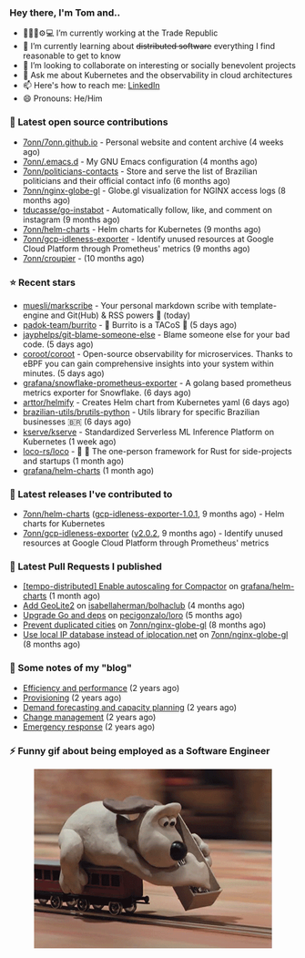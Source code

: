 ### Hey there, I'm Tom and..

- 🔭👨‍💻⚙💻 I’m currently working at the Trade Republic
- 🌱 I’m currently learning about ~~distributed software~~ everything I find reasonable to get to know
- 👯 I’m looking to collaborate on interesting or socially benevolent projects
- 💬 Ask me about Kubernetes and the observability in cloud architectures
- 📫 Here's how to reach me: [LinkedIn](https://www.linkedin.com/in/7onn)
- 😄 Pronouns: He/Him

### 👷 Latest open source contributions

- [7onn/7onn.github.io](https://github.com/7onn/7onn.github.io) - Personal website and content archive (4 weeks ago)
- [7onn/.emacs.d](https://github.com/7onn/.emacs.d) - My GNU Emacs configuration (4 months ago)
- [7onn/politicians-contacts](https://github.com/7onn/politicians-contacts) - Store and serve the list of Brazilian politicians and their official contact info (6 months ago)
- [7onn/nginx-globe-gl](https://github.com/7onn/nginx-globe-gl) - Globe.gl visualization for NGINX access logs (8 months ago)
- [tducasse/go-instabot](https://github.com/tducasse/go-instabot) - Automatically follow, like, and comment on instagram (9 months ago)
- [7onn/helm-charts](https://github.com/7onn/helm-charts) - Helm charts for Kubernetes (9 months ago)
- [7onn/gcp-idleness-exporter](https://github.com/7onn/gcp-idleness-exporter) - Identify unused resources at Google Cloud Platform through Prometheus&#39; metrics (9 months ago)
- [7onn/croupier](https://github.com/7onn/croupier) -  (10 months ago)

### ⭐ Recent stars

- [muesli/markscribe](https://github.com/muesli/markscribe) - Your personal markdown scribe with template-engine and Git(Hub) &amp; RSS powers 📜 (today)
- [padok-team/burrito](https://github.com/padok-team/burrito) - 🌯 Burrito is a TACoS 🌮 (5 days ago)
- [jayphelps/git-blame-someone-else](https://github.com/jayphelps/git-blame-someone-else) - Blame someone else for your bad code. (5 days ago)
- [coroot/coroot](https://github.com/coroot/coroot) - Open-source observability for microservices. Thanks to eBPF you can gain comprehensive insights into your system within minutes. (5 days ago)
- [grafana/snowflake-prometheus-exporter](https://github.com/grafana/snowflake-prometheus-exporter) - A golang based prometheus metrics exporter for Snowflake. (6 days ago)
- [arttor/helmify](https://github.com/arttor/helmify) - Creates Helm chart from Kubernetes yaml (6 days ago)
- [brazilian-utils/brutils-python](https://github.com/brazilian-utils/brutils-python) - Utils library for specific Brazilian businesses 🇧🇷 (6 days ago)
- [kserve/kserve](https://github.com/kserve/kserve) - Standardized Serverless ML Inference Platform on Kubernetes (1 week ago)
- [loco-rs/loco](https://github.com/loco-rs/loco) - 🚂 🦀 The one-person framework for Rust for side-projects and startups (1 month ago)
- [grafana/helm-charts](https://github.com/grafana/helm-charts) (1 month ago)

### 🔭 Latest releases I've contributed to

- [7onn/helm-charts](https://github.com/7onn/helm-charts) ([gcp-idleness-exporter-1.0.1](https://github.com/7onn/helm-charts/releases/tag/gcp-idleness-exporter-1.0.1), 9 months ago) - Helm charts for Kubernetes
- [7onn/gcp-idleness-exporter](https://github.com/7onn/gcp-idleness-exporter) ([v2.0.2](https://github.com/7onn/gcp-idleness-exporter/releases/tag/v2.0.2), 9 months ago) - Identify unused resources at Google Cloud Platform through Prometheus&#39; metrics

### 🔨 Latest Pull Requests I published

- [[tempo-distributed] Enable autoscaling for Compactor](https://github.com/grafana/helm-charts/pull/2817) on [grafana/helm-charts](https://github.com/grafana/helm-charts) (1 month ago)
- [Add GeoLite2](https://github.com/isabellaherman/bolhaclub/pull/3) on [isabellaherman/bolhaclub](https://github.com/isabellaherman/bolhaclub) (4 months ago)
- [Upgrade Go and deps](https://github.com/pecigonzalo/loro/pull/92) on [pecigonzalo/loro](https://github.com/pecigonzalo/loro) (5 months ago)
- [Prevent duplicated cities](https://github.com/7onn/nginx-globe-gl/pull/2) on [7onn/nginx-globe-gl](https://github.com/7onn/nginx-globe-gl) (8 months ago)
- [Use local IP database instead of iplocation.net](https://github.com/7onn/nginx-globe-gl/pull/1) on [7onn/nginx-globe-gl](https://github.com/7onn/nginx-globe-gl) (8 months ago)

### 📝 Some notes of my "blog"

- [Efficiency and performance](https://www.7onn.dev/post/efficiency-and-performance/) (2 years ago)
- [Provisioning](https://www.7onn.dev/post/provisioning/) (2 years ago)
- [Demand forecasting and capacity planning](https://www.7onn.dev/post/demand-forecasting-and-capacity-planning/) (2 years ago)
- [Change management](https://www.7onn.dev/post/change-management/) (2 years ago)
- [Emergency response](https://www.7onn.dev/post/emergency-response/) (2 years ago)

### ⚡ Funny gif about being employed as a Software Engineer
<p align="center">
  <img alt="building the path" src="./giphy.gif" />
</p>
